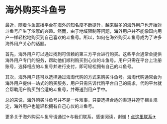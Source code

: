 # 海外购买斗鱼号

最近，随着斗鱼直播平台在海外的知名度不断提升，越来越多的海外用户也开始对斗鱼号产生了浓厚的兴趣。然而，由于地域限制等问题，海外用户并不能像国内用户一样轻松地购买到自己喜欢的斗鱼号。所以，如何在海外购买斗鱼号成为了许多海外用户关心的话题。

首先，海外用户可以通过找到可信赖的第三方平台进行购买。这些平台通常会提供海外用户专门的服务，帮助他们顺利购买到心仪的斗鱼号。用户只需在平台上注册账号，选择相应的斗鱼号并进行支付，即可轻松拥有自己的斗鱼号。

其次，海外用户还可以选择通过海淘代购的方式来购买斗鱼号。海淘代购通常会为海外用户提供一站式的购买服务，用户只需告诉代购平台自己的需求，代购平台就会帮助用户购买到合适的斗鱼号，并寄送到用户手中。

总的来说，海外购买斗鱼号并不是一件难事，只要选择合适的渠道并遵守相关规定，海外用户也能轻松拥有自己心仪的斗鱼号。

更多关于海外购买斗鱼号请通过✈与我们联系，感谢阅读，谢谢！[点这里联系✈](https://b.k02.cc)